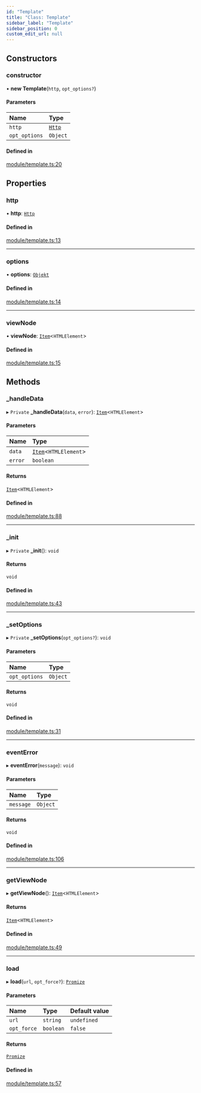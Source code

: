 ```yaml
---
id: "Template"
title: "Class: Template"
sidebar_label: "Template"
sidebar_position: 0
custom_edit_url: null
---
```


## Constructors

### constructor

• **new Template**(`http`, `opt_options?`)

#### Parameters

| Name | Type |
| :------ | :------ |
| `http` | [`Http`](Http.md) |
| `opt_options` | `Object` |

#### Defined in

[module/template.ts:20](https://bitbucket.org/siposdani87/sui-js/src/412afc3/src/module/template.ts#lines-20)

## Properties

### http

• **http**: [`Http`](Http.md)

#### Defined in

[module/template.ts:13](https://bitbucket.org/siposdani87/sui-js/src/412afc3/src/module/template.ts#lines-13)

___

### options

• **options**: [`Objekt`](Objekt.md)

#### Defined in

[module/template.ts:14](https://bitbucket.org/siposdani87/sui-js/src/412afc3/src/module/template.ts#lines-14)

___

### viewNode

• **viewNode**: [`Item`](Item.md)<`HTMLElement`\>

#### Defined in

[module/template.ts:15](https://bitbucket.org/siposdani87/sui-js/src/412afc3/src/module/template.ts#lines-15)

## Methods

### \_handleData

▸ `Private` **_handleData**(`data`, `error`): [`Item`](Item.md)<`HTMLElement`\>

#### Parameters

| Name | Type |
| :------ | :------ |
| `data` | [`Item`](Item.md)<`HTMLElement`\> |
| `error` | `boolean` |

#### Returns

[`Item`](Item.md)<`HTMLElement`\>

#### Defined in

[module/template.ts:88](https://bitbucket.org/siposdani87/sui-js/src/412afc3/src/module/template.ts#lines-88)

___

### \_init

▸ `Private` **_init**(): `void`

#### Returns

`void`

#### Defined in

[module/template.ts:43](https://bitbucket.org/siposdani87/sui-js/src/412afc3/src/module/template.ts#lines-43)

___

### \_setOptions

▸ `Private` **_setOptions**(`opt_options?`): `void`

#### Parameters

| Name | Type |
| :------ | :------ |
| `opt_options` | `Object` |

#### Returns

`void`

#### Defined in

[module/template.ts:31](https://bitbucket.org/siposdani87/sui-js/src/412afc3/src/module/template.ts#lines-31)

___

### eventError

▸ **eventError**(`message`): `void`

#### Parameters

| Name | Type |
| :------ | :------ |
| `message` | `Object` |

#### Returns

`void`

#### Defined in

[module/template.ts:106](https://bitbucket.org/siposdani87/sui-js/src/412afc3/src/module/template.ts#lines-106)

___

### getViewNode

▸ **getViewNode**(): [`Item`](Item.md)<`HTMLElement`\>

#### Returns

[`Item`](Item.md)<`HTMLElement`\>

#### Defined in

[module/template.ts:49](https://bitbucket.org/siposdani87/sui-js/src/412afc3/src/module/template.ts#lines-49)

___

### load

▸ **load**(`url`, `opt_force?`): [`Promize`](Promize.md)

#### Parameters

| Name | Type | Default value |
| :------ | :------ | :------ |
| `url` | `string` | `undefined` |
| `opt_force` | `boolean` | `false` |

#### Returns

[`Promize`](Promize.md)

#### Defined in

[module/template.ts:57](https://bitbucket.org/siposdani87/sui-js/src/412afc3/src/module/template.ts#lines-57)
